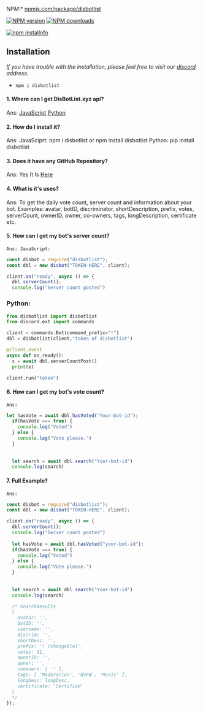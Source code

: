 *NPM:** [npmjs.com/package/disbotlist](https://www.npmjs.com/package/disbotlist/)<br>


<a href="https://www.npmjs.com/package/disbotlist/"><img src="https://img.shields.io/npm/v/disbotlist.svg?maxAge=3600" alt="NPM version" /></a>
<a href="https://www.npmjs.com/package/disbotlist"><img src="https://img.shields.io/npm/dt/disbotlist.svg?maxAge=3600" alt="NPM downloads" /></a>


<a href="https://nodei.co/npm/disbotlist"><img src="https://nodei.co/npm/disbotlist.png?downloads=true&stars=true" alt="npm installnfo" /></a>


## Installation
*If you have trouble with the installation, please feel free to visit our [discord](https://discord.gg/YVn6nUycHU) address.*
- `npm i disbotlist`

#### 1. Where can I get DisBotList.xyz api?
  Ans: [JavaScript](https://www.npmjs.com/package/disbotlist)
            [Python](https://pypi.org/project/disbotlist.py/)

#### 2. How do I install it?
  Ans: JavaSciprt: npm i disbotlist or npm install disbotlist
            Python: pip install disbotlist

#### 3. Does it have any GitHub Repository?
  Ans: Yes It Is [Here](https://github.com/disbotlist-xyz/disbotlist-api)

#### 4. What is it's uses?
  Ans: To get the daily vote count, server count and information about your bot.
Examples:  avatar, botID, discriminator, shortDescription, prefix, votes, serverCount, ownerID, owner, co-owners, tags, longDescription, certificate etc.

#### 5. How can I get my bot's server count?
  `Ans: JavaScript:`
```js
const disbot = require("disbotlist");
const dbl = new disbot("TOKEN-HERE", client);

client.on("ready", async () => {
  dbl.serverCount();
  console.log("Server count posted")

```
  ### Python: 
```py
from disbotlist import disbotlist
from discord.ext import commands

client = commands.Bot(command_prefix="!") 
dbl = disbotlist(client,"token of disbotlist")

@client.event
async def on_ready():
  x = await dbl.serverCountPost()
  print(x)

client.run("token") 

```

#### 6. How can I get my bot's vote count?
  `Ans:`
```js
let hasVote = await dbl.hasVoted("Your-bot-id");
  if(hasVote === true) {
    console.log("Voted")
  } else {
    console.log("Vote please.")
  }
  
  
  let search = await dbl.search("Your-bot-id")
  console.log(search)

```

#### 7. Full Example?
  `Ans:`
```js
const disbot = require("disbotlist");
const dbl = new disbot("TOKEN-HERE", client);

client.on("ready", async () => {
  dbl.serverCount();
  console.log("Server count posted")
  
  let hasVote = await dbl.hasVoted("your-bot-id");
  if(hasVote === true) {
    console.log("Voted")
  } else {
    console.log("Vote please.")
  }
  
  
  let search = await dbl.search("Your-bot-id")
  console.log(search)

  /* SearchResults
  {
    avatar: '',
    botID: '',
    username: '',
    discrim: '',
    shortDesc: '',
    prefix: '! [changable]',
    votes: 31,
    ownerID: '',
    owner: '',
    coowners: [ '' ],
    tags: [ 'Moderation', 'NSFW', 'Music' ],
    longDesc: longDesc,
    certificate: 'Certified'
  }
  */
});

```
